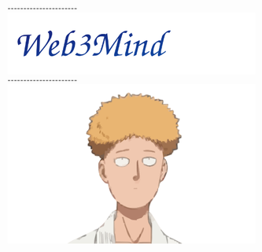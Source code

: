 ----------------------![Web3Mind](profile-text.svg)----------------------
![Saitama](saitama-wig.svg)
